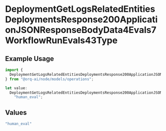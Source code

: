 # DeploymentGetLogsRelatedEntitiesDeploymentsResponse200ApplicationJSONResponseBodyData4Evals7WorkflowRunEvals43Type

## Example Usage

```typescript
import {
  DeploymentGetLogsRelatedEntitiesDeploymentsResponse200ApplicationJSONResponseBodyData4Evals7WorkflowRunEvals43Type,
} from "@orq-ai/node/models/operations";

let value:
  DeploymentGetLogsRelatedEntitiesDeploymentsResponse200ApplicationJSONResponseBodyData4Evals7WorkflowRunEvals43Type =
    "human_eval";
```

## Values

```typescript
"human_eval"
```